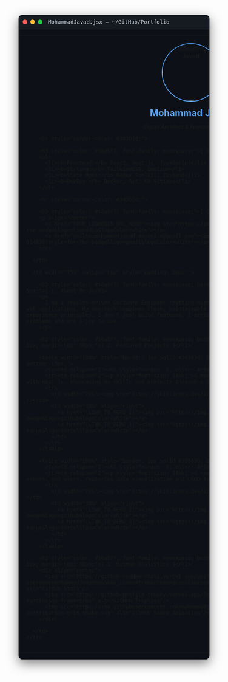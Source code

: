 <div align="center" style="background-color: #0d1117; color: #c9d1d9; border: 1px solid #30363d; border-radius: 10px; box-shadow: 0px 10px 30px rgba(0, 0, 0, 0.5);">

  <div style="background-color: #161b22; padding: 10px; border-bottom: 1px solid #30363d; border-top-left-radius: 10px; border-top-right-radius: 10px; display: flex; align-items: center;">
    <span style="display: inline-block; width: 12px; height: 12px; border-radius: 50%; background-color: #ff5f56; margin-right: 8px;"></span>
    <span style="display: inline-block; width: 12px; height: 12px; border-radius: 50%; background-color: #ffbd2e; margin-right: 8px;"></span>
    <span style="display: inline-block; width: 12px; height: 12px; border-radius: 50%; background-color: #27c93f; margin-right: 15px;"></span>
    <span style="font-family: monospace; font-size: 14px;">MohammadJavad.jsx — ~/GitHub/Portfolio</span>
  </div>

  <table width="100%" style="border-collapse: collapse;">
    <tr>
      <td width="25%" valign="top" style="padding: 20px; border-right: 1px solid #30363d;">
        <div align="center">
          <img src="https://avatars.githubusercontent.com/u/98983933?v=4" width="150px;" alt="Mohammad Javad" style="border-radius: 50%; border: 2px solid #58a6ff;"/>
          <h2 style="color: #58a6ff; margin-top: 15px; margin-bottom: 5px;">Mohammad Javad</h2>
          <p style="font-style: italic; font-size: 14px;">Digital Architect & Frontend Specialist</p>
        </div>

        <hr style="border-color: #30363d;">

        <h3 style="color: #58a6ff; font-family: monospace;">[ Core Stack ]</h3>
        <ul>
          <li><b>Frontend:</b> React, Next.js, TypeScript</li>
          <li><b>Styling:</b> TailwindCSS, Emotion</li>
          <li><b>State Mgmt:</b> Redux Toolkit, Zustand</li>
          <li><b>DevOps:</b> Docker, Git, GH Actions</li>
        </ul>

        <hr style="border-color: #30363d;">
        
        <h3 style="color: #58a6ff; font-family: monospace;">[ Connect ]</h3>
        <p align="center">
          <a href="YOUR_LINKEDIN_URL_HERE"><img src="https://img.shields.io/badge/LinkedIn-0A66C2?style=for-the-badge&logo=linkedin&logoColor=white"></a>
          <a href="mailto:mohammadjavad.qasemi.m@gmail.com"><img src="https://img.shields.io/badge/Gmail-D14836?style=for-the-badge&logo=gmail&logoColor=white"></a>
        </p>

      </td>

      <td width="75%" valign="top" style="padding: 20px;">
        
        <h2 style="color: #58a6ff; font-family: monospace; border-bottom: 1px solid #30363d; padding-bottom: 5px;">[ 1. About Me ]</h2>
        <p>
          I am a results-driven Software Engineer crafting high-performance, scalable, and visually stunning web applications. My approach combines clean, maintainable code with a deep understanding of user experience principles. I don't just build features; I architect digital solutions that solve real-world problems and are a joy to use.
        </p>
        
        <h2 style="color: #58a6ff; font-family: monospace; border-bottom: 1px solid #30363d; padding-bottom: 5px; margin-top: 30px;">[ 2. Featured Projects ]</h2>
        
        <table width="100%" style="border: 1px solid #30363d; border-radius: 5px; padding: 15px; margin-bottom: 15px;">
          <tr><td colspan="2"><h3 style="margin: 0; color: #c9d1d9;">Portfolio Website</h3></td></tr>
          <tr><td colspan="2"><p style="font-size: 14px;">A modern, fully-responsive personal portfolio built with Next.js, showcasing my skills and projects through a clean and animated interface.</p></td></tr>
          <tr>
            <td width="70%"><img src="https://skillicons.dev/icons?i=nextjs,react,ts,tailwind,vite&theme=dark" /></td>
            <td width="30%" align="right">
              <a href="[LINK_TO_REPO_1]"><img src="https://img.shields.io/badge/Code-181717?style=for-the-badge&logo=github&logoColor=white"></a>
              <a href="[LINK_TO_DEMO_1]"><img src="https://img.shields.io/badge/Live-46a2f1?style=for-the-badge&logo=Vercel&logoColor=white"></a>
            </td>
          </tr>
        </table>
        
        <table width="100%" style="border: 1px solid #30363d; border-radius: 5px; padding: 15px;">
          <tr><td colspan="2"><h3 style="margin: 0; color: #c9d1d9;">E-commerce Admin Panel</h3></td></tr>
          <tr><td colspan="2"><p style="font-size: 14px;">A comprehensive dashboard for managing products, orders, and users, featuring data visualization and CRUD functionalities.</p></td></tr>
          <tr>
            <td width="70%"><img src="https://skillicons.dev/icons?i=react,redux,firebase,css&theme=dark" /></td>
            <td width="30%" align="right">
              <a href="[LINK_TO_REPO_2]"><img src="https://img.shields.io/badge/Code-181717?style=for-the-badge&logo=github&logoColor=white"></a>
              <a href="[LINK_TO_DEMO_2]"><img src="https://img.shields.io/badge/Live-46a2f1?style=for-the-badge&logo=Vercel&logoColor=white"></a>
            </td>
          </tr>
        </table>

        <h2 style="color: #58a6ff; font-family: monospace; border-bottom: 1px solid #30363d; padding-bottom: 5px; margin-top: 30px;">[ 3. GitHub Statistics ]</h2>
        <div align="center">
          <img src="https://github-readme-stats.vercel.app/api?username=mohammadjavadqm&show_icons=true&theme=dracula&rank_icon=github&border_radius=10&hide_border=true" alt="GitHub Stats"/>
          <img src="https://github-profile-trophy.vercel.app/?username=mohammadjavadqm&theme=dracula&no-bg=true&no-frame=true" alt="GitHub Trophies"/>
          <img src="https://raw.githubusercontent.com/mohammadjavadqm/mohammadjavadqm/output/github-contribution-grid-snake.svg" alt="GitHub Snake Animation"/>
        </div>

      </td>
    </tr>
  </table>

</div>
